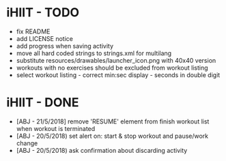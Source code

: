 iHIIT - TODO
=============

- fix README
- add LICENSE notice
- add progress when saving activity
- move all hard coded strings to strings.xml for multilang
- substitute resources/drawables/launcher_icon.png with 40x40 version
- workouts with no exercises should be excluded from workout listing
- select workout listing - correct min:sec display - seconds in double digit

iHIIT - DONE
=============

- [ABJ - 21/5/2018] remove 'RESUME' element from finish workout list when workout is terminated
- [ABJ - 20/5/2018) set alert on: start & stop workout and pause/work change
- [ABJ - 20/5/2018) ask confirmation about discarding activity


